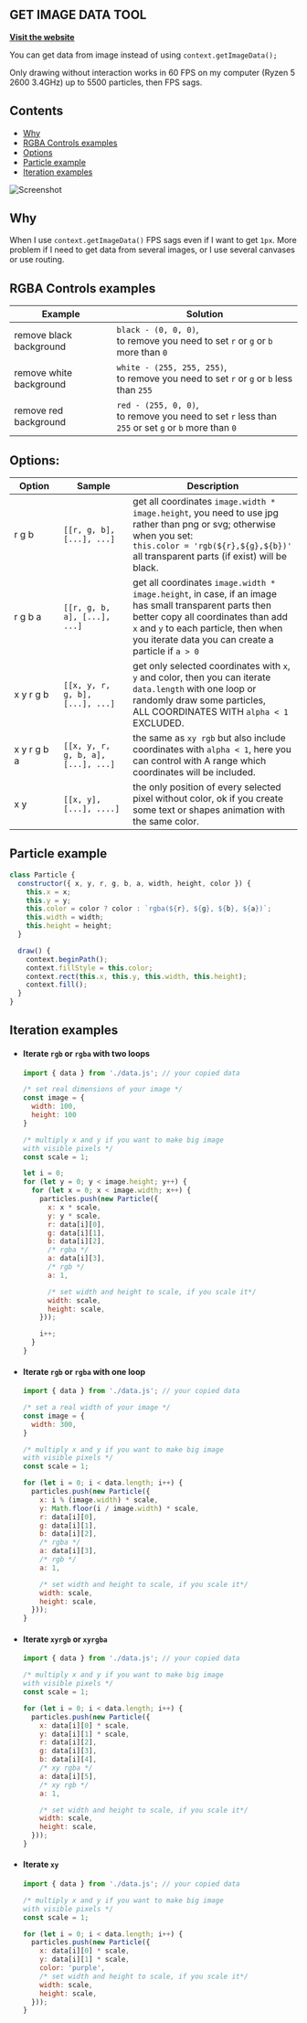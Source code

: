 ## GET IMAGE DATA TOOL
[**Visit the website**](https://malashevskyi.pp.ua/get-image-data)

You can get data from image instead of using ```context.getImageData();```

Only drawing without interaction works in 60 FPS on my computer (Ryzen 5 2600 3.4GHz) up to 5500 particles, then FPS sags.

## Contents
- [Why](#why)
- [RGBA Controls examples](#rgba-controls-examples)
- [Options](#options)
- [Particle example](#particle-example)
- [Iteration examples](#iteration-examples)

![Screenshot](screenshot.jpg)

## Why
When I use `context.getImageData()` FPS sags even if I want to get `1px`. More problem if I need to get data from several images, or I use several canvases or use routing.
## RGBA Controls examples
|<img width=250/>Example        |<img width=750/> Solution             |
| -------------- |-----------------------------------------------------|
|remove black background | `black - (0, 0, 0)`, <br> to remove you need to set `r` or `g` or `b` more than `0`                      |
|remove white background | `white - (255, 255, 255)`, <br> to remove you need to set `r` or `g` or `b` less than `255`              | 
|remove red background   | `red - (255, 0, 0)`, <br> to remove you need to set `r` less than `255` or set `g` or `b` more than `0` | 

## Options:
|<img width=250/>Option        |<img width=650/>Sample                 |<img width=1000/>Description                         | 
| -------------- |-----------------------------------------------------|----------------------------------------------|
| r g b          | `[[r, g, b], [...], ...]`                   | get all coordinates `image.width * image.height`, you need to use jpg rather than png or svg; otherwise when you set:<br> ```this.color = 'rgb(${r},${g},${b})'``` <br> all transparent parts (if exist) will be black.|
| r g b a        | `[[r, g, b, a], [...], ...]`             | get all coordinates `image.width * image.height`, in case, if an image has small transparent parts then better copy all coordinates than add `x` and `y` to each particle, then when you iterate data you can create a particle if `a > 0` |
| x y  r g b     | `[[x, y, r, g, b], [...], ...]`       | get only selected coordinates with `x`, `y` and color, then you can iterate `data.length` with one loop or randomly draw some particles, <br> ALL COORDINATES WITH `alpha < 1` EXCLUDED. |
| x y  r g b a   | `[[x, y, r, g, b, a], [...], ...]` | the same as `xy rgb` but also include coordinates with `alpha < 1`, here you can control with A range which coordinates will be included.|
| x y            | `[[x, y], [...], ....]`                        |the only position of every selected pixel without color, ok if you create some text or shapes animation with the same color.|

## Particle example
  ```javascript
  class Particle {
    constructor({ x, y, r, g, b, a, width, height, color }) {
      this.x = x;
      this.y = y;
      this.color = color ? color : `rgba(${r}, ${g}, ${b}, ${a})`;
      this.width = width;
      this.height = height;
    }

    draw() {
      context.beginPath();
      context.fillStyle = this.color;
      context.rect(this.x, this.y, this.width, this.height);
      context.fill();
    }
  }
  ```
## Iteration examples
- #### Iterate `rgb` or `rgba` with two loops
    ```javascript
    import { data } from './data.js'; // your copied data 

    /* set real dimensions of your image */
    const image = {
      width: 100,
      height: 100
    }

    /* multiply x and y if you want to make big image
    with visible pixels */
    const scale = 1;

    let i = 0;
    for (let y = 0; y < image.height; y++) {
      for (let x = 0; x < image.width; x++) {
        particles.push(new Particle({
          x: x * scale,
          y: y * scale,
          r: data[i][0],
          g: data[i][1],
          b: data[i][2],
          /* rgba */
          a: data[i][3],
          /* rgb */
          a: 1,

          /* set width and height to scale, if you scale it*/
          width: scale,
          height: scale,
        }));

        i++;
      }
    }
    ```
- #### Iterate `rgb` or `rgba` with one loop
    ```javascript
    import { data } from './data.js'; // your copied data 

    /* set a real width of your image */
    const image = {
      width: 300,
    }

    /* multiply x and y if you want to make big image
    with visible pixels */
    const scale = 1;

    for (let i = 0; i < data.length; i++) {
      particles.push(new Particle({
        x: i % (image.width) * scale,
        y: Math.floor(i / image.width) * scale,
        r: data[i][0],
        g: data[i][1],
        b: data[i][2],
        /* rgba */
        a: data[i][3],
        /* rgb */
        a: 1,

        /* set width and height to scale, if you scale it*/
        width: scale,
        height: scale,
      }));
    }
    ```
- #### Iterate `xyrgb` or `xyrgba`
    ```javascript
    import { data } from './data.js'; // your copied data 

    /* multiply x and y if you want to make big image
    with visible pixels */
    const scale = 1;

    for (let i = 0; i < data.length; i++) {
      particles.push(new Particle({
        x: data[i][0] * scale,
        y: data[i][1] * scale,
        r: data[i][2],
        g: data[i][3],
        b: data[i][4],
        /* xy rgba */
        a: data[i][5],
        /* xy rgb */
        a: 1,

        /* set width and height to scale, if you scale it*/
        width: scale,
        height: scale,
      }));
    }
    ```
- #### Iterate `xy`
    ```javascript
    import { data } from './data.js'; // your copied data 

    /* multiply x and y if you want to make big image
    with visible pixels */
    const scale = 1;

    for (let i = 0; i < data.length; i++) {
      particles.push(new Particle({
        x: data[i][0] * scale,
        y: data[i][1] * scale,
        color: 'purple',
        /* set width and height to scale, if you scale it*/
        width: scale,
        height: scale,
      }));
    }
    ```